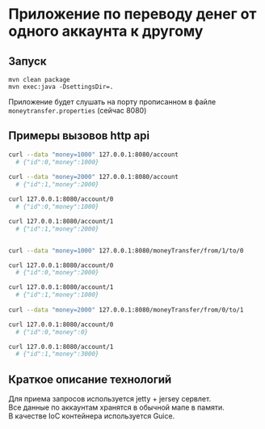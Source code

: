 
# Приложение по переводу денег от одного аккаунта к другому

## Запуск

```
mvn clean package
mvn exec:java -DsettingsDir=.
```

Приложение будет слушать на порту прописанном в файле `moneytransfer.properties` (сейчас 8080) 


## Примеры вызовов http api

```bash
curl --data "money=1000" 127.0.0.1:8080/account
  # {"id":0,"money":1000}
  
curl --data "money=2000" 127.0.0.1:8080/account
  # {"id":1,"money":2000}

curl 127.0.0.1:8080/account/0
  # {"id":0,"money":1000}

curl 127.0.0.1:8080/account/1
  # {"id":1,"money":2000}


curl --data "money=1000" 127.0.0.1:8080/moneyTransfer/from/1/to/0

curl 127.0.0.1:8080/account/0
  # {"id":0,"money":2000}

curl 127.0.0.1:8080/account/1
  # {"id":1,"money":1000}
  
curl --data "money=2000" 127.0.0.1:8080/moneyTransfer/from/0/to/1

curl 127.0.0.1:8080/account/0
  # {"id":0,"money":0}

curl 127.0.0.1:8080/account/1
  # {"id":1,"money":3000}
```

## Краткое описание технологий

Для приема запросов используется jetty + jersey сервлет.  
Все данные по аккаунтам хранятся в обычной мапе в памяти.  
В качестве IoC контейнера используется Guice.
 